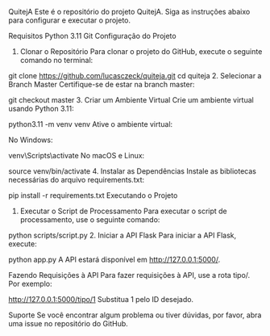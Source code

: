 QuitejA
Este é o repositório do projeto QuitejA. Siga as instruções abaixo para configurar e executar o projeto.

Requisitos
Python 3.11
Git
Configuração do Projeto
1. Clonar o Repositório
Para clonar o projeto do GitHub, execute o seguinte comando no terminal:

git clone https://github.com/lucasczeck/quiteja.git
cd quiteja
2. Selecionar a Branch Master
Certifique-se de estar na branch master:

git checkout master
3. Criar um Ambiente Virtual
Crie um ambiente virtual usando Python 3.11:

python3.11 -m venv venv
Ative o ambiente virtual:

No Windows:

venv\Scripts\activate
No macOS e Linux:

source venv/bin/activate
4. Instalar as Dependências
Instale as bibliotecas necessárias do arquivo requirements.txt:

pip install -r requirements.txt
Executando o Projeto
1. Executar o Script de Processamento
Para executar o script de processamento, use o seguinte comando:

python scripts/script.py
2. Iniciar a API Flask
Para iniciar a API Flask, execute:

python app.py
A API estará disponível em http://127.0.0.1:5000/.

Fazendo Requisições à API
Para fazer requisições à API, use a rota tipo/<id>. Por exemplo:

http://127.0.0.1:5000/tipo/1
Substitua 1 pelo ID desejado.

Suporte
Se você encontrar algum problema ou tiver dúvidas, por favor, abra uma issue no repositório do GitHub.
